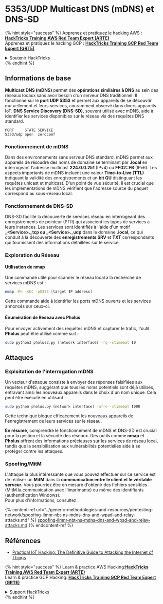 # 5353/UDP Multicast DNS (mDNS) et DNS-SD

{% hint style="success" %}
Apprenez et pratiquez le hacking AWS :<img src="/.gitbook/assets/arte.png" alt="" data-size="line">[**HackTricks Training AWS Red Team Expert (ARTE)**](https://training.hacktricks.xyz/courses/arte)<img src="/.gitbook/assets/arte.png" alt="" data-size="line">\
Apprenez et pratiquez le hacking GCP : <img src="/.gitbook/assets/grte.png" alt="" data-size="line">[**HackTricks Training GCP Red Team Expert (GRTE)**<img src="/.gitbook/assets/grte.png" alt="" data-size="line">](https://training.hacktricks.xyz/courses/grte)

<details>

<summary>Soutenir HackTricks</summary>

* Consultez les [**plans d'abonnement**](https://github.com/sponsors/carlospolop) !
* **Rejoignez le** 💬 [**groupe Discord**](https://discord.gg/hRep4RUj7f) ou le [**groupe telegram**](https://t.me/peass) ou **suivez-nous sur** **Twitter** 🐦 [**@hacktricks\_live**](https://twitter.com/hacktricks\_live)**.**
* **Partagez des astuces de hacking en soumettant des PRs aux** [**HackTricks**](https://github.com/carlospolop/hacktricks) et [**HackTricks Cloud**](https://github.com/carlospolop/hacktricks-cloud) dépôts github.

</details>
{% endhint %}

## **Informations de base**

**Multicast DNS (mDNS)** permet des **opérations similaires à DNS** au sein des réseaux locaux sans avoir besoin d'un serveur DNS traditionnel. Il fonctionne sur le **port UDP 5353** et permet aux appareils de se découvrir mutuellement et leurs services, couramment observé dans divers appareils IoT. **DNS Service Discovery (DNS-SD)**, souvent utilisé avec mDNS, aide à identifier les services disponibles sur le réseau via des requêtes DNS standard.
```
PORT     STATE SERVICE
5353/udp open  zeroconf
```
### **Fonctionnement de mDNS**

Dans des environnements sans serveur DNS standard, mDNS permet aux appareils de résoudre des noms de domaine se terminant par **.local** en interrogeant l'adresse multicast **224.0.0.251** (IPv4) ou **FF02::FB** (IPv6). Les aspects importants de mDNS incluent une valeur **Time-to-Live (TTL)** indiquant la validité des enregistrements et un **bit QU** distinguant les requêtes unicast et multicast. D'un point de vue sécurité, il est crucial que les implémentations de mDNS vérifient que l'adresse source du paquet correspond au sous-réseau local.

### **Fonctionnement de DNS-SD**

DNS-SD facilite la découverte de services réseau en interrogeant des enregistrements de pointeur (PTR) qui associent les types de services à leurs instances. Les services sont identifiés à l'aide d'un motif **_\<Service>.\_tcp ou \_\<Service>.\_udp** dans le domaine **.local**, ce qui conduit à la découverte des **enregistrements SRV** et **TXT** correspondants qui fournissent des informations détaillées sur le service.

### **Exploration du Réseau**

#### **Utilisation de nmap**

Une commande utile pour scanner le réseau local à la recherche de services mDNS est :
```bash
nmap -Pn -sUC -p5353 [target IP address]
```
Cette commande aide à identifier les ports mDNS ouverts et les services annoncés sur ceux-ci.

#### **Énumération de Réseau avec Pholus**

Pour envoyer activement des requêtes mDNS et capturer le trafic, l'outil **Pholus** peut être utilisé comme suit :
```bash
sudo python3 pholus3.py [network interface] -rq -stimeout 10
```
## Attaques

### **Exploitation de l'interrogation mDNS**

Un vecteur d'attaque consiste à envoyer des réponses falsifiées aux requêtes mDNS, suggérant que tous les noms potentiels sont déjà utilisés, entravant ainsi les nouveaux appareils dans le choix d'un nom unique. Cela peut être exécuté en utilisant :
```bash
sudo python pholus.py [network interface] -afre -stimeout 1000
```
Cette technique bloque efficacement les nouveaux appareils de l'enregistrement de leurs services sur le réseau.

**En résumé**, comprendre le fonctionnement de mDNS et DNS-SD est crucial pour la gestion et la sécurité des réseaux. Des outils comme **nmap** et **Pholus** offrent des informations précieuses sur les services de réseau local, tandis que la sensibilisation aux vulnérabilités potentielles aide à se protéger contre les attaques.

### Spoofing/MitM

L'attaque la plus intéressante que vous pouvez effectuer sur ce service est de réaliser un **MitM** dans la **communication entre le client et le véritable serveur**. Vous pourriez être en mesure d'obtenir des fichiers sensibles (MitM la communication avec l'imprimante) ou même des identifiants (authentification Windows).\
Pour plus d'informations, consultez :

{% content-ref url="../generic-methodologies-and-resources/pentesting-network/spoofing-llmnr-nbt-ns-mdns-dns-and-wpad-and-relay-attacks.md" %}
[spoofing-llmnr-nbt-ns-mdns-dns-and-wpad-and-relay-attacks.md](../generic-methodologies-and-resources/pentesting-network/spoofing-llmnr-nbt-ns-mdns-dns-and-wpad-and-relay-attacks.md)
{% endcontent-ref %}

## Références

* [Practical IoT Hacking: The Definitive Guide to Attacking the Internet of Things](https://books.google.co.uk/books/about/Practical\_IoT\_Hacking.html?id=GbYEEAAAQBAJ\&redir\_esc=y)

{% hint style="success" %}
Learn & practice AWS Hacking:<img src="/.gitbook/assets/arte.png" alt="" data-size="line">[**HackTricks Training AWS Red Team Expert (ARTE)**](https://training.hacktricks.xyz/courses/arte)<img src="/.gitbook/assets/arte.png" alt="" data-size="line">\
Learn & practice GCP Hacking: <img src="/.gitbook/assets/grte.png" alt="" data-size="line">[**HackTricks Training GCP Red Team Expert (GRTE)**<img src="/.gitbook/assets/grte.png" alt="" data-size="line">](https://training.hacktricks.xyz/courses/grte)

<details>

<summary>Support HackTricks</summary>

* Check the [**subscription plans**](https://github.com/sponsors/carlospolop)!
* **Join the** 💬 [**Discord group**](https://discord.gg/hRep4RUj7f) or the [**telegram group**](https://t.me/peass) or **follow** us on **Twitter** 🐦 [**@hacktricks\_live**](https://twitter.com/hacktricks\_live)**.**
* **Share hacking tricks by submitting PRs to the** [**HackTricks**](https://github.com/carlospolop/hacktricks) and [**HackTricks Cloud**](https://github.com/carlospolop/hacktricks-cloud) github repos.

</details>
{% endhint %}
